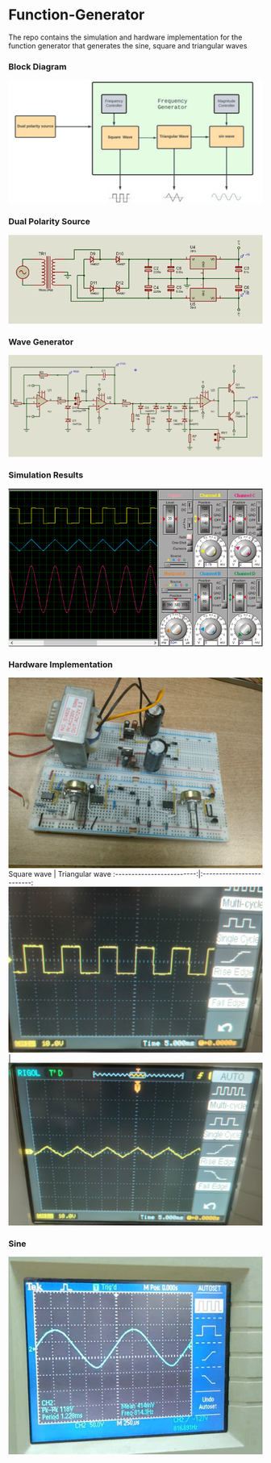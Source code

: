 # Function-Generator
The repo contains the simulation and hardware implementation for the function generator that generates the sine, square and triangular waves</br>
### Block Diagram
![](images/block.png)</br>
### Dual Polarity Source
![](images/Dual_polarity_Source.png)</br>
### Wave Generator
![](images/generator.png)</br>
### Simulation Results
![](images/results.png)</br>
### Hardware Implementation
![](images/hardware.jpg)
Square wave            |  Triangular wave
:-------------------------:|:-------------------------:
![](images/square.png)  |  ![](images/triangular.png)
### Sine 
![](images/sine.png)
